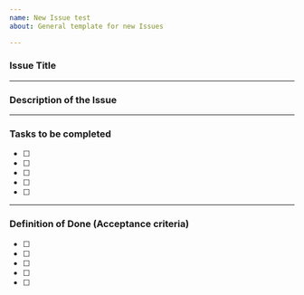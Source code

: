 ```yaml
---
name: New Issue test
about: General template for new Issues

---
```


### Issue Title
---
### Description of the Issue

---
### Tasks to be completed
 - [ ]
 - [ ]
 - [ ]
 - [ ]
 - [ ]

---
### Definition of Done (Acceptance criteria)
 - [ ]
 - [ ]
 - [ ]
 - [ ]
 - [ ]
